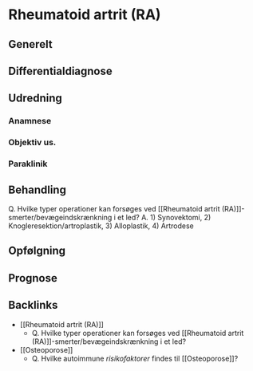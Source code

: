 # Rheumatoid artrit (RA)
## Generelt


## Differentialdiagnose


## Udredning
### Anamnese

### Objektiv us.

### Paraklinik

## Behandling
Q. Hvilke typer operationer kan forsøges ved [[Rheumatoid artrit (RA)]]-smerter/bevægeindskrænkning i et led?
A. 1) Synovektomi, 2) Knogleresektion/artroplastik, 3) Alloplastik, 4) Artrodese

## Opfølgning


## Prognose
 

<!-- #anki/tag/med/Orto #anki/deck/Medicine -->
## Backlinks
* [[Rheumatoid artrit (RA)]]
	* Q. Hvilke typer operationer kan forsøges ved [[Rheumatoid artrit (RA)]]-smerter/bevægeindskrænkning i et led?
* [[Osteoporose]]
	* Q. Hvilke autoimmune  *risikofaktorer* findes til [[Osteoporose]]?

<!-- #anki/tag/med/Rheumatology #anki/deck/Medicine -->

<!-- {BearID:CB31EBAA-0E8A-4B26-9005-01F889123426-83502-0000630832AB1963} -->
